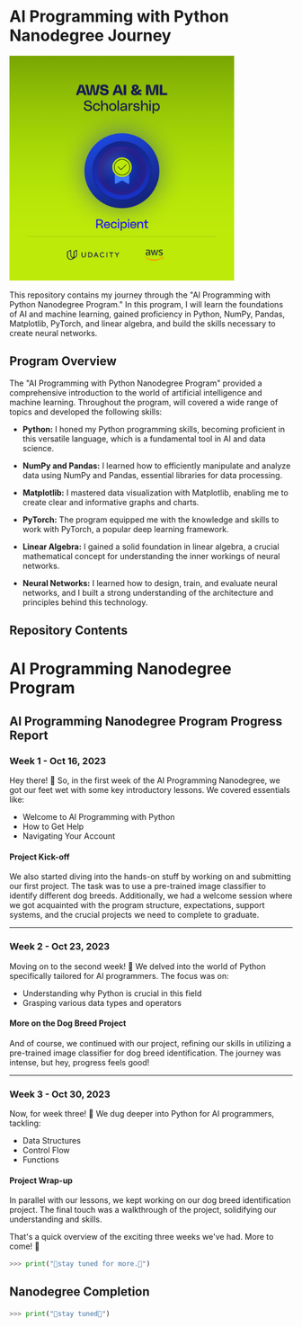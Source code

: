 # AI Programming with Python Nanodegree Journey

<img src="Recipient_badge.jpg" width="400" height="400">

This repository contains my journey through the "AI Programming with Python Nanodegree Program." In this program, I will learn the foundations of AI and machine learning, gained proficiency in Python, NumPy, Pandas, Matplotlib, PyTorch, and linear algebra, and build the skills necessary to create neural networks.

## Program Overview

The "AI Programming with Python Nanodegree Program" provided a comprehensive introduction to the world of artificial intelligence and machine learning. Throughout the program, will covered a wide range of topics and developed the following skills:

- **Python:** I honed my Python programming skills, becoming proficient in this versatile language, which is a fundamental tool in AI and data science.

- **NumPy and Pandas:** I learned how to efficiently manipulate and analyze data using NumPy and Pandas, essential libraries for data processing.

- **Matplotlib:** I mastered data visualization with Matplotlib, enabling me to create clear and informative graphs and charts.

- **PyTorch:** The program equipped me with the knowledge and skills to work with PyTorch, a popular deep learning framework.

- **Linear Algebra:** I gained a solid foundation in linear algebra, a crucial mathematical concept for understanding the inner workings of neural networks.

- **Neural Networks:** I learned how to design, train, and evaluate neural networks, and I built a strong understanding of the architecture and principles behind this technology.

## Repository Contents

# AI Programming Nanodegree Program

## AI Programming Nanodegree Program Progress Report

### Week 1 - Oct 16, 2023
Hey there! 👋 So, in the first week of the AI Programming Nanodegree, we got our feet wet with some key introductory lessons. We covered essentials like:
- Welcome to AI Programming with Python
- How to Get Help
- Navigating Your Account

#### Project Kick-off
We also started diving into the hands-on stuff by working on and submitting our first project. The task was to use a pre-trained image classifier to identify different dog breeds. Additionally, we had a welcome session where we got acquainted with the program structure, expectations, support systems, and the crucial projects we need to complete to graduate.

---

### Week 2 - Oct 23, 2023
Moving on to the second week! 🚀 We delved into the world of Python specifically tailored for AI programmers. The focus was on:
- Understanding why Python is crucial in this field
- Grasping various data types and operators

#### More on the Dog Breed Project
And of course, we continued with our project, refining our skills in utilizing a pre-trained image classifier for dog breed identification. The journey was intense, but hey, progress feels good!

---

### Week 3 - Oct 30, 2023
Now, for week three! 🌟 We dug deeper into Python for AI programmers, tackling:
- Data Structures
- Control Flow
- Functions

#### Project Wrap-up
In parallel with our lessons, we kept working on our dog breed identification project. The final touch was a walkthrough of the project, solidifying our understanding and skills.

That's a quick overview of the exciting three weeks we've had. More to come! 🚀

```python
>>> print("🚀stay tuned for more.🚀")
```

## Nanodegree Completion

```python
>>> print("🚀stay tuned🚀")
```
